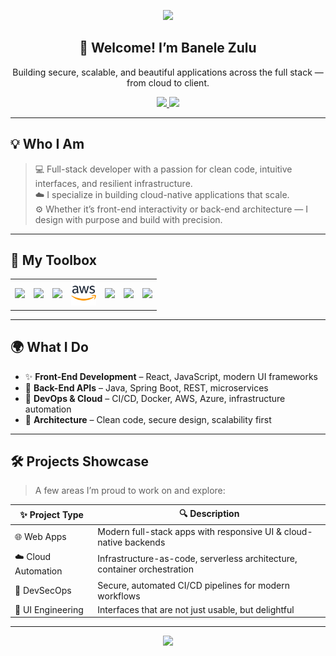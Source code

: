 <!-- Top Banner -->
<p align="center">
  <img src="https://capsule-render.vercel.app/api?type=waving&color=0:89CFF0,100:BFEFFF&height=200&section=header&text=Hi,%20I'm%20a%20Full-Stack%20Developer%20👨🏾‍💻&fontSize=35&fontColor=ffffff" />
</p>

<h2 align="center">👋 Welcome! I’m Banele Zulu</h2>
<p align="center">Building secure, scalable, and beautiful applications across the full stack — from cloud to client.</p>

<p align="center">
  <a href="https://www.linkedin.com/in/banele-zulu" target="_blank">
    <img src="https://img.shields.io/badge/LinkedIn-0077B5?style=flat-square&logo=linkedin&logoColor=white" />
  </a>
  <a href="mailto:banelezulu58@gmail.com">
    <img src="https://img.shields.io/badge/Email-D14836?style=flat-square&logo=gmail&logoColor=white" />
  </a>
</p>

---

## 💡 Who I Am

> 💻 Full-stack developer with a passion for clean code, intuitive interfaces, and resilient infrastructure.  
> ☁️ I specialize in building cloud-native applications that scale.  
> ⚙️ Whether it’s front-end interactivity or back-end architecture — I design with purpose and build with precision.

---

## 🧰 My Toolbox

<table>
  <tr>
    <td><img src="https://cdn.jsdelivr.net/gh/devicons/devicon/icons/java/java-original.svg" width="40" /></td>
    <td><img src="https://cdn.jsdelivr.net/gh/devicons/devicon/icons/react/react-original.svg" width="40" /></td>
    <td><img src="https://cdn.jsdelivr.net/gh/devicons/devicon/icons/docker/docker-original.svg" width="40" /></td>
    <td><img src="https://raw.githubusercontent.com/devicons/devicon/master/icons/amazonwebservices/amazonwebservices-original-wordmark.svg" width="40" /></td>
    <td><img src="https://cdn.jsdelivr.net/gh/devicons/devicon/icons/azure/azure-original.svg" width="40" /></td>
    <td><img src="https://cdn.jsdelivr.net/gh/devicons/devicon/icons/javascript/javascript-original.svg" width="40" /></td>
    <td><img src="https://cdn.jsdelivr.net/gh/devicons/devicon/icons/linux/linux-original.svg" width="40" /></td>
  </tr>
</table>

---

## 🌍 What I Do

- ✨ **Front-End Development** – React, JavaScript, modern UI frameworks  
- 🔧 **Back-End APIs** – Java, Spring Boot, REST, microservices  
- 🐳 **DevOps & Cloud** – CI/CD, Docker, AWS, Azure, infrastructure automation  
- 🧩 **Architecture** – Clean code, secure design, scalability first

---

## 🛠 Projects Showcase

> A few areas I’m proud to work on and explore:

| ✨ Project Type | 🔍 Description |
|----------------|----------------|
| 🌐 Web Apps | Modern full-stack apps with responsive UI & cloud-native backends |
| ☁️ Cloud Automation | Infrastructure-as-code, serverless architecture, container orchestration |
| 🔐 DevSecOps | Secure, automated CI/CD pipelines for modern workflows |
| 🎨 UI Engineering | Interfaces that are not just usable, but delightful |

---

<p align="center">
  <img src="https://capsule-render.vercel.app/api?type=waving&color=0:BFEFFF,100:89CFF0&height=120&section=footer"/>
</p>
